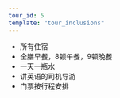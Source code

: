 ```yaml
---
tour_id: 5
template: "tour_inclusions"
---
```

*   所有住宿
*   全膳早餐，8顿午餐，9顿晚餐
*   一天一瓶水
*   讲英语的司机导游
*   门票按行程安排